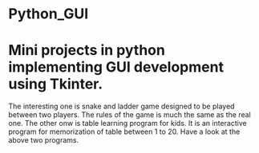 # Python_GUI
# Mini projects in python implementing GUI development using Tkinter.
The interesting one is snake and ladder game designed to be played between two players. The rules of the game is much the same as the
real one.
The other onw is table learning program for kids. It is an interactive program for memorization of table between 1 to 20. 
Have a look at the above two programs.
